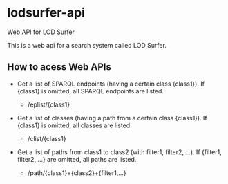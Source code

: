 # lodsurfer-api
Web API for LOD Surfer

This is a web api for a search system called LOD Surfer.

## How to acess Web APIs

- Get a list of SPARQL endpoints (having a certain class {class1}). If {class1} is omitted, all SPARQL endpoints are listed.
  - /eplist/{class1}
 
- Get a list of classes (having a path from a certain class {class1}). If {class1} is omitted, all classes are listed.
  - /clist/{class1}
 
- Get a list of paths from class1 to class2 (with filter1, filter2, ...). If {filter1, filter2, ...} are omitted, all paths are listed.
  - /path/{class1}+{class2}+{filter1,...}
 
 
